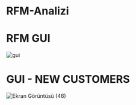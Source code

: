 # RFM-Analizi

# RFM GUI

![gui](https://user-images.githubusercontent.com/62722522/138756919-24c034ce-e375-4172-b2e1-3521ffff1cda.png)

# GUI - NEW CUSTOMERS

![Ekran Görüntüsü (46)](https://user-images.githubusercontent.com/62722522/138757427-4da71e3f-7251-49fb-8412-52bf7649ddd1.png)
